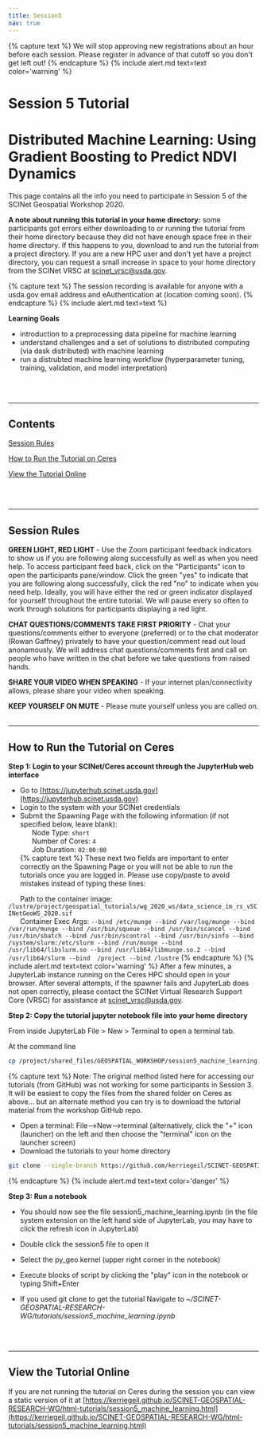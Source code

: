 ```yaml
---
title: Session5
nav: true
---
```


{% capture text %}
We will stop approving new registrations about an hour before each session. Please register in advance of that cutoff so you don't get left out!
{% endcapture %} 
{% include alert.md text=text color='warning' %}

# Session 5 Tutorial
# Distributed Machine Learning: Using Gradient Boosting to Predict NDVI Dynamics


This page contains all the info you need to participate in Session 5 of the SCINet Geospatial Workshop 2020.

**A note about running this tutorial in your home directory:** some participants got errors either downloading to or running the tutorial from their home directory because they did not have enough space free in their home directory. If this happens to you, download to and run the tutorial from a project directory. If you are a new HPC user and don't yet have a project directory, you can request a small increase in space to your home directory from the SCINet VRSC at scinet_vrsc@usda.gov.

{% capture text %}
The session recording is available for anyone with a usda.gov email address and eAuthentication at (location coming soon).
{% endcapture %} 
{% include alert.md text=text %}
<br>

**Learning Goals**

- introduction to a preprocessing data pipeline for machine learning
- understand challenges and a set of solutions to distributed computing (via dask distributed) with machine learning
- run a distrubted machine learning workflow (hyperparameter tuning, training, validation, and model interpretation)

<br><br>

---

## Contents

[Session Rules](#session-rules)

[How to Run the Tutorial on Ceres](#how-to-run-the-tutorial-on-ceres)

[View the Tutorial Online](#view-the-tutorial-online)

<br><br>

---

## Session Rules

**GREEN LIGHT, RED LIGHT** - Use the Zoom participant feedback indicators to show us if you are following along successfully as well as when you need help. To access participant feed back, click on the "Participants" icon to open the participants pane/window. Click the green "yes" to indicate that you are following along successfully, click the red "no" to indicate when you need help. Ideally, you will have either the red or green indicator displayed for yourself throughout the entire tutorial. We will pause every so often to work through solutions for participants displaying a red light.

**CHAT QUESTIONS/COMMENTS TAKE FIRST PRIORITY** - Chat your questions/comments either to everyone (preferred) or to the chat moderator (Rowan Gaffney) privately to have your question/comment read out loud anonamously. We will address chat questions/comments first and call on people who have written in the chat before we take questions from raised hands.

**SHARE YOUR VIDEO WHEN SPEAKING** - If your internet plan/connectivity allows, please share your video when speaking.

**KEEP YOURSELF ON MUTE** - Please mute yourself unless you are called on.
<br><br>

---

## How to Run the Tutorial on Ceres

**Step 1: Login to your SCINet/Ceres account through the JupyterHub web interface**
* Go to [https://jupyterhub.scinet.usda.gov](https://jupyterhub.scinet.usda.gov)
* Login to the system with your SCINet credentials
* Submit the Spawning Page with the following information (if not specified below, leave blank):<br>
&nbsp;&nbsp;&nbsp;&nbsp;&nbsp;&nbsp;Node Type: ```short```<br>
&nbsp;&nbsp;&nbsp;&nbsp;&nbsp;&nbsp;Number of Cores: ```4```<br>
&nbsp;&nbsp;&nbsp;&nbsp;&nbsp;&nbsp;Job Duration: ```02:00:00```<br>
{% capture text %}
These next two fields are important to enter correctly on the Spawning Page or you will not be able to run the tutorials once you are logged in. Please use copy/paste to avoid mistakes instead of typing these lines:<br>

&nbsp;&nbsp;&nbsp;&nbsp;&nbsp;&nbsp;Path to the container image: ```/lustre/project/geospatial_tutorials/wg_2020_ws/data_science_im_rs_vSCINetGeoWS_2020.sif```<br>
&nbsp;&nbsp;&nbsp;&nbsp;&nbsp;&nbsp;Container Exec Args: ```--bind /etc/munge --bind /var/log/munge --bind /var/run/munge --bind /usr/bin/squeue --bind /usr/bin/scancel --bind /usr/bin/sbatch --bind /usr/bin/scontrol --bind /usr/bin/sinfo --bind /system/slurm:/etc/slurm --bind /run/munge --bind /usr/lib64/libslurm.so --bind /usr/lib64/libmunge.so.2 --bind /usr/lib64/slurm --bind  /project --bind /lustre```
{% endcapture %} 
{% include alert.md text=text color='warning' %}
After a few minutes, a JupyterLab instance running on the Ceres HPC should open in your browser. After several attempts, if the spawner fails and JupyterLab does not open correctly, please contact the SCINet Virtual Research Support Core (VRSC) for assistance at scinet_vrsc@usda.gov.

**Step 2: Copy the tutorial jupyter notebook file into your home directory**

From inside JupyterLab File > New > Terminal to open a terminal tab.
 
At the command line
```bash 
cp /project/shared_files/GEOSPATIAL_WORKSHOP/session5_machine_learning.ipynb .
```

{% capture text %}
Note: The original method listed here for accessing our tutorials (from GitHub) was not working for some participants in Session 3. It will be easiest to copy the files from the shared folder on Ceres as above... but an alternate method you can try is to download the tutorial material from the workshop GitHub repo.
* Open a terminal: File-->New-->terminal (alternatively, click the "+" icon (launcher) on the left and then choose the "terminal" icon on the launcher screen) 
* Download the tutorials to your home directory
```bash
git clone --single-branch https://github.com/kerriegeil/SCINET-GEOSPATIAL-RESEARCH-WG.git
```
{% endcapture %} 
{% include alert.md text=text color='danger' %}

**Step 3: Run a notebook**

* You should now see the file session5_machine_learning.ipynb (in the file system extension on the left hand side of JupyterLab, you may have to click the refresh icon in JupyterLab)
* Double click the session5 file to open it
* Select the py_geo kernel (upper right corner in the notebook)
* Execute blocks of script by clicking the "play" icon in the notebook or typing Shift+Enter 

* If you used git clone to get the tutorial Navigate to *~/SCINET-GEOSPATIAL-RESEARCH-WG/tutorials/session5_machine_learning.ipynb*

<br><br>

---

## View the Tutorial Online

If you are not running the tutorial on Ceres during the session you can view a static version of it at [https://kerriegeil.github.io/SCINET-GEOSPATIAL-RESEARCH-WG/html-tutorials/session5_machine_learning.html](https://kerriegeil.github.io/SCINET-GEOSPATIAL-RESEARCH-WG/html-tutorials/session5_machine_learning.html)
